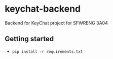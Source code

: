 # keychat-backend
Backend for KeyChat project for SFWRENG 3A04

## Getting started
* `pip install -r requirements.txt`


